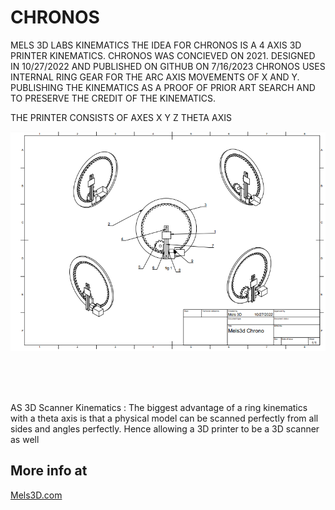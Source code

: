# CHRONOS
MELS 3D LABS KINEMATICS
THE IDEA FOR CHRONOS IS A 4 AXIS 3D PRINTER KINEMATICS. CHRONOS WAS CONCIEVED ON 2021. DESIGNED IN 10/27/2022 AND PUBLISHED ON GITHUB ON 7/16/2023
CHRONOS USES INTERNAL RING GEAR FOR THE ARC AXIS MOVEMENTS OF X AND Y. 
PUBLISHING THE KINEMATICS AS A PROOF OF PRIOR ART SEARCH AND TO PRESERVE THE CREDIT OF THE KINEMATICS.


THE PRINTER CONSISTS OF AXES
X
Y
Z
THETA AXIS

![Mels 3D LABS CHRONOS](https://github.com/MELS3D/CHRONOS/blob/main/CORE/CHRONOS.jpg)


<br>
<br>
<br>

AS 3D Scanner Kinematics :
The biggest advantage of a ring kinematics with a theta axis is that a physical model can be scanned perfectly from all sides and angles perfectly. Hence allowing a 3D printer to be a 3D scanner as well



## More info at
[Mels3D.com](https://www.mels3d.com)
